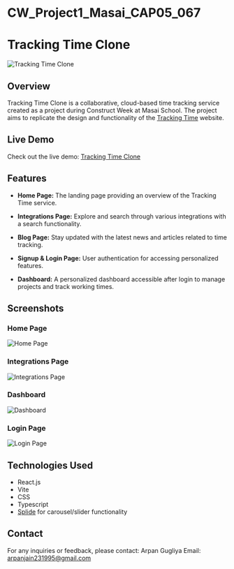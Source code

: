 # CW_Project1_Masai_CAP05_067
# Tracking Time Clone

![Tracking Time Clone](https://private-user-images.githubusercontent.com/137674757/287630692-814b38a7-f294-4d90-b4de-8afc380b1cf9.png?jwt=eyJhbGciOiJIUzI1NiIsInR5cCI6IkpXVCJ9.eyJpc3MiOiJnaXRodWIuY29tIiwiYXVkIjoicmF3LmdpdGh1YnVzZXJjb250ZW50LmNvbSIsImtleSI6ImtleTEiLCJleHAiOjE3MDE2Nzc3NjcsIm5iZiI6MTcwMTY3NzQ2NywicGF0aCI6Ii8xMzc2NzQ3NTcvMjg3NjMwNjkyLTgxNGIzOGE3LWYyOTQtNGQ5MC1iNGRlLThhZmMzODBiMWNmOS5wbmc_WC1BbXotQWxnb3JpdGhtPUFXUzQtSE1BQy1TSEEyNTYmWC1BbXotQ3JlZGVudGlhbD1BS0lBSVdOSllBWDRDU1ZFSDUzQSUyRjIwMjMxMjA0JTJGdXMtZWFzdC0xJTJGczMlMkZhd3M0X3JlcXVlc3QmWC1BbXotRGF0ZT0yMDIzMTIwNFQwODExMDdaJlgtQW16LUV4cGlyZXM9MzAwJlgtQW16LVNpZ25hdHVyZT0xYjRmZWQ4ZTRmNTZlYzZhNmViNjUxZGZmZDZhOWE5MTc0NDdlY2UwN2YzNjE5MjQxMTgxYzdhODZlNjhlZDhmJlgtQW16LVNpZ25lZEhlYWRlcnM9aG9zdCZhY3Rvcl9pZD0wJmtleV9pZD0wJnJlcG9faWQ9MCJ9.xp70IgvNRyFQyNDdMhQukoPXF6f9K9EDop9KEH057TI)

## Overview

Tracking Time Clone is a collaborative, cloud-based time tracking service created as a project during Construct Week at Masai School. The project aims to replicate the design and functionality of the [Tracking Time](https://trackingtime.co/) website.

## Live Demo

Check out the live demo: [Tracking Time Clone](https://tracking-time-clone.netlify.app/)

## Features

- **Home Page:** The landing page providing an overview of the Tracking Time service.

- **Integrations Page:** Explore and search through various integrations with a search functionality.

- **Blog Page:** Stay updated with the latest news and articles related to time tracking.

- **Signup & Login Page:** User authentication for accessing personalized features.

- **Dashboard:** A personalized dashboard accessible after login to manage projects and track working times.

## Screenshots

### Home Page
![Home Page]([./timetracker//src/components/Store/CWMasaiProject-TrackingTimeClone-Home.png](https://private-user-images.githubusercontent.com/137674757/287630692-814b38a7-f294-4d90-b4de-8afc380b1cf9.png?jwt=eyJhbGciOiJIUzI1NiIsInR5cCI6IkpXVCJ9.eyJpc3MiOiJnaXRodWIuY29tIiwiYXVkIjoicmF3LmdpdGh1YnVzZXJjb250ZW50LmNvbSIsImtleSI6ImtleTEiLCJleHAiOjE3MDE2Nzc3NjcsIm5iZiI6MTcwMTY3NzQ2NywicGF0aCI6Ii8xMzc2NzQ3NTcvMjg3NjMwNjkyLTgxNGIzOGE3LWYyOTQtNGQ5MC1iNGRlLThhZmMzODBiMWNmOS5wbmc_WC1BbXotQWxnb3JpdGhtPUFXUzQtSE1BQy1TSEEyNTYmWC1BbXotQ3JlZGVudGlhbD1BS0lBSVdOSllBWDRDU1ZFSDUzQSUyRjIwMjMxMjA0JTJGdXMtZWFzdC0xJTJGczMlMkZhd3M0X3JlcXVlc3QmWC1BbXotRGF0ZT0yMDIzMTIwNFQwODExMDdaJlgtQW16LUV4cGlyZXM9MzAwJlgtQW16LVNpZ25hdHVyZT0xYjRmZWQ4ZTRmNTZlYzZhNmViNjUxZGZmZDZhOWE5MTc0NDdlY2UwN2YzNjE5MjQxMTgxYzdhODZlNjhlZDhmJlgtQW16LVNpZ25lZEhlYWRlcnM9aG9zdCZhY3Rvcl9pZD0wJmtleV9pZD0wJnJlcG9faWQ9MCJ9.xp70IgvNRyFQyNDdMhQukoPXF6f9K9EDop9KEH057TI)https://private-user-images.githubusercontent.com/137674757/287630692-814b38a7-f294-4d90-b4de-8afc380b1cf9.png?jwt=eyJhbGciOiJIUzI1NiIsInR5cCI6IkpXVCJ9.eyJpc3MiOiJnaXRodWIuY29tIiwiYXVkIjoicmF3LmdpdGh1YnVzZXJjb250ZW50LmNvbSIsImtleSI6ImtleTEiLCJleHAiOjE3MDE2Nzc3NjcsIm5iZiI6MTcwMTY3NzQ2NywicGF0aCI6Ii8xMzc2NzQ3NTcvMjg3NjMwNjkyLTgxNGIzOGE3LWYyOTQtNGQ5MC1iNGRlLThhZmMzODBiMWNmOS5wbmc_WC1BbXotQWxnb3JpdGhtPUFXUzQtSE1BQy1TSEEyNTYmWC1BbXotQ3JlZGVudGlhbD1BS0lBSVdOSllBWDRDU1ZFSDUzQSUyRjIwMjMxMjA0JTJGdXMtZWFzdC0xJTJGczMlMkZhd3M0X3JlcXVlc3QmWC1BbXotRGF0ZT0yMDIzMTIwNFQwODExMDdaJlgtQW16LUV4cGlyZXM9MzAwJlgtQW16LVNpZ25hdHVyZT0xYjRmZWQ4ZTRmNTZlYzZhNmViNjUxZGZmZDZhOWE5MTc0NDdlY2UwN2YzNjE5MjQxMTgxYzdhODZlNjhlZDhmJlgtQW16LVNpZ25lZEhlYWRlcnM9aG9zdCZhY3Rvcl9pZD0wJmtleV9pZD0wJnJlcG9faWQ9MCJ9.xp70IgvNRyFQyNDdMhQukoPXF6f9K9EDop9KEH057TI)

### Integrations Page
![Integrations Page](https://private-user-images.githubusercontent.com/137674757/287630845-56d52e61-00d2-4e1b-ad54-cb80ec923a3d.png?jwt=eyJhbGciOiJIUzI1NiIsInR5cCI6IkpXVCJ9.eyJpc3MiOiJnaXRodWIuY29tIiwiYXVkIjoicmF3LmdpdGh1YnVzZXJjb250ZW50LmNvbSIsImtleSI6ImtleTEiLCJleHAiOjE3MDE2Nzc3NjcsIm5iZiI6MTcwMTY3NzQ2NywicGF0aCI6Ii8xMzc2NzQ3NTcvMjg3NjMwODQ1LTU2ZDUyZTYxLTAwZDItNGUxYi1hZDU0LWNiODBlYzkyM2EzZC5wbmc_WC1BbXotQWxnb3JpdGhtPUFXUzQtSE1BQy1TSEEyNTYmWC1BbXotQ3JlZGVudGlhbD1BS0lBSVdOSllBWDRDU1ZFSDUzQSUyRjIwMjMxMjA0JTJGdXMtZWFzdC0xJTJGczMlMkZhd3M0X3JlcXVlc3QmWC1BbXotRGF0ZT0yMDIzMTIwNFQwODExMDdaJlgtQW16LUV4cGlyZXM9MzAwJlgtQW16LVNpZ25hdHVyZT0zZGVmZjhkY2JiM2E5ZWIzMDhjYWE1ZGY2MTk5NGY0MWE5Mzk2MGViYWNhNzRhYjg4NmU2NTY5ODNkZDM0NzI4JlgtQW16LVNpZ25lZEhlYWRlcnM9aG9zdCZhY3Rvcl9pZD0wJmtleV9pZD0wJnJlcG9faWQ9MCJ9.Kx9WvnkUFHh6hQT-eG-qQorwonKqOjkShIqwwMQ2tw8)

### Dashboard
![Dashboard](https://private-user-images.githubusercontent.com/137674757/287630842-36190f5f-5ede-4528-b2ca-3b3753f6f467.png?jwt=eyJhbGciOiJIUzI1NiIsInR5cCI6IkpXVCJ9.eyJpc3MiOiJnaXRodWIuY29tIiwiYXVkIjoicmF3LmdpdGh1YnVzZXJjb250ZW50LmNvbSIsImtleSI6ImtleTEiLCJleHAiOjE3MDE2Nzc3NjcsIm5iZiI6MTcwMTY3NzQ2NywicGF0aCI6Ii8xMzc2NzQ3NTcvMjg3NjMwODQyLTM2MTkwZjVmLTVlZGUtNDUyOC1iMmNhLTNiMzc1M2Y2ZjQ2Ny5wbmc_WC1BbXotQWxnb3JpdGhtPUFXUzQtSE1BQy1TSEEyNTYmWC1BbXotQ3JlZGVudGlhbD1BS0lBSVdOSllBWDRDU1ZFSDUzQSUyRjIwMjMxMjA0JTJGdXMtZWFzdC0xJTJGczMlMkZhd3M0X3JlcXVlc3QmWC1BbXotRGF0ZT0yMDIzMTIwNFQwODExMDdaJlgtQW16LUV4cGlyZXM9MzAwJlgtQW16LVNpZ25hdHVyZT1kY2Q4YzE0MGI3ODliZTZhMjAzNDc0Mjk3YzlkMTJjNTJmNWU3ZDNiZjI4YTRiZDQzYzI4OGYxMzRmZDA0MjNlJlgtQW16LVNpZ25lZEhlYWRlcnM9aG9zdCZhY3Rvcl9pZD0wJmtleV9pZD0wJnJlcG9faWQ9MCJ9.reBEXIiTb5XCLQSdYo0j1wFd_M0rX-WWLR9GuFxpyug)

### Login Page
![Login Page](https://private-user-images.githubusercontent.com/137674757/287630833-19f25bd0-e9de-4354-baa1-a38461088a07.png?jwt=eyJhbGciOiJIUzI1NiIsInR5cCI6IkpXVCJ9.eyJpc3MiOiJnaXRodWIuY29tIiwiYXVkIjoicmF3LmdpdGh1YnVzZXJjb250ZW50LmNvbSIsImtleSI6ImtleTEiLCJleHAiOjE3MDE2Nzc3NjcsIm5iZiI6MTcwMTY3NzQ2NywicGF0aCI6Ii8xMzc2NzQ3NTcvMjg3NjMwODMzLTE5ZjI1YmQwLWU5ZGUtNDM1NC1iYWExLWEzODQ2MTA4OGEwNy5wbmc_WC1BbXotQWxnb3JpdGhtPUFXUzQtSE1BQy1TSEEyNTYmWC1BbXotQ3JlZGVudGlhbD1BS0lBSVdOSllBWDRDU1ZFSDUzQSUyRjIwMjMxMjA0JTJGdXMtZWFzdC0xJTJGczMlMkZhd3M0X3JlcXVlc3QmWC1BbXotRGF0ZT0yMDIzMTIwNFQwODExMDdaJlgtQW16LUV4cGlyZXM9MzAwJlgtQW16LVNpZ25hdHVyZT1jZDg4Nzc4NTRkNTVkMDYxMmFhOTVhZmM0NjI2ODA2YTI1MDlkZjRkZDY3MjYxMTA2YWY5NTY5YThkOWI1YzAyJlgtQW16LVNpZ25lZEhlYWRlcnM9aG9zdCZhY3Rvcl9pZD0wJmtleV9pZD0wJnJlcG9faWQ9MCJ9.bSTSuyQSlzYt-Bk5OZ3nIM-Zed_ZXVenyx0vdqtiYUc)

## Technologies Used

- React.js
- Vite
- CSS
- Typescript
- [Splide](https://splidejs.com/) for carousel/slider functionality

## Contact

For any inquiries or feedback, please contact:
Arpan Gugliya
Email: arpanjain231995@gmail.com
